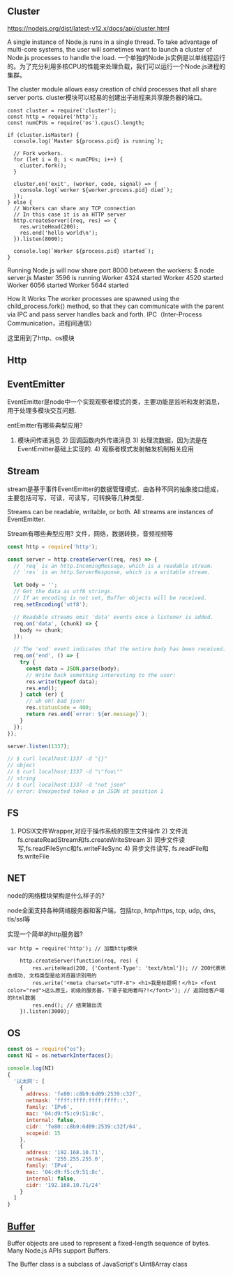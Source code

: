 ## Cluster
https://nodejs.org/dist/latest-v12.x/docs/api/cluster.html

A single instance of Node.js runs in a single thread. To take advantage of multi-core systems, the user will sometimes want to launch a cluster of Node.js processes to handle the load.
一个单独的Node.js实例是以单线程运行的。为了充分利用多核CPU的性能来处理负载，我们可以运行一个Node.js进程的集群。

The cluster module allows easy creation of child processes that all share server ports.
cluster模块可以轻易的创建出子进程来共享服务器的端口。
```
const cluster = require('cluster');
const http = require('http');
const numCPUs = require('os').cpus().length;

if (cluster.isMaster) {
  console.log(`Master ${process.pid} is running`);

  // Fork workers.
  for (let i = 0; i < numCPUs; i++) {
    cluster.fork();
  }

  cluster.on('exit', (worker, code, signal) => {
    console.log(`worker ${worker.process.pid} died`);
  });
} else {
  // Workers can share any TCP connection
  // In this case it is an HTTP server
  http.createServer((req, res) => {
    res.writeHead(200);
    res.end('hello world\n');
  }).listen(8000);

  console.log(`Worker ${process.pid} started`);
}
```
Running Node.js will now share port 8000 between the workers:
$ node server.js
Master 3596 is running
Worker 4324 started
Worker 4520 started
Worker 6056 started
Worker 5644 started

How It Works
The worker processes are spawned using the child_process.fork() method, so that they can communicate with the parent via IPC and pass server handles back and forth.
IPC（Inter-Process Communication，进程间通信）

这里用到了http、os模块

## Http


## EventEmitter
EventEmitter是node中一个实现观察者模式的类，主要功能是监听和发射消息，用于处理多模块交互问题.

entEmitter有哪些典型应用?
1) 模块间传递消息 2) 回调函数内外传递消息 3) 处理流数据，因为流是在EventEmitter基础上实现的. 4) 观察者模式发射触发机制相关应用

## Stream
stream是基于事件EventEmitter的数据管理模式．由各种不同的抽象接口组成，主要包括可写，可读，可读写，可转换等几种类型．

Streams can be readable, writable, or both. All streams are instances of EventEmitter.

Stream有哪些典型应用?
文件，网络，数据转换，音频视频等
```js
const http = require('http');

const server = http.createServer((req, res) => {
  // `req` is an http.IncomingMessage, which is a readable stream.
  // `res` is an http.ServerResponse, which is a writable stream.

  let body = '';
  // Get the data as utf8 strings.
  // If an encoding is not set, Buffer objects will be received.
  req.setEncoding('utf8');

  // Readable streams emit 'data' events once a listener is added.
  req.on('data', (chunk) => {
    body += chunk;
  });

  // The 'end' event indicates that the entire body has been received.
  req.on('end', () => {
    try {
      const data = JSON.parse(body);
      // Write back something interesting to the user:
      res.write(typeof data);
      res.end();
    } catch (er) {
      // uh oh! bad json!
      res.statusCode = 400;
      return res.end(`error: ${er.message}`);
    }
  });
});

server.listen(1337);

// $ curl localhost:1337 -d "{}"
// object
// $ curl localhost:1337 -d "\"foo\""
// string
// $ curl localhost:1337 -d "not json"
// error: Unexpected token o in JSON at position 1
```

## FS
1) POSIX文件Wrapper,对应于操作系统的原生文件操作 2) 文件流 fs.createReadStream和fs.createWriteStream 3) 同步文件读写,fs.readFileSync和fs.writeFileSync 4) 异步文件读写, fs.readFile和fs.writeFile

## NET
node的网络模块架构是什么样子的?

node全面支持各种网络服务器和客户端，包括tcp, http/https, tcp, udp, dns, tls/ssl等

实现一个简单的http服务器?
```
var http = require('http'); // 加载http模块

	http.createServer(function(req, res) {
		res.writeHead(200, {'Content-Type': 'text/html'}); // 200代表状态成功, 文档类型是给浏览器识别用的
		res.write('<meta charset="UTF-8"> <h1>我是标题啊！</h1> <font color="red">这么原生，初级的服务器，下辈子能用着吗?!</font>'); // 返回给客户端的html数据
		res.end(); // 结束输出流
	}).listen(3000);
```

## OS
```js
const os = require("os");
const NI = os.networkInterfaces();

console.log(NI)
{
  '以太网': [
    {
      address: 'fe80::c8b9:6d09:2539:c32f',
      netmask: 'ffff:ffff:ffff:ffff::',
      family: 'IPv6',
      mac: '04:d9:f5:c9:51:8c',
      internal: false,
      cidr: 'fe80::c8b9:6d09:2539:c32f/64',
      scopeid: 15
    },
    {
      address: '192.168.10.71',
      netmask: '255.255.255.0',
      family: 'IPv4',
      mac: '04:d9:f5:c9:51:8c',
      internal: false,
      cidr: '192.168.10.71/24'
    }
  ]
}
```

## [Buffer](https://nodejs.org/dist/latest-v14.x/docs/api/buffer.html)
Buffer objects are used to represent a fixed-length sequence of bytes. Many Node.js APIs support Buffers.

The Buffer class is a subclass of JavaScript's Uint8Array class 